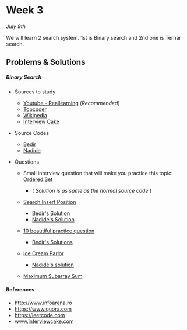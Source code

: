 # Week 3
<em>July 9th</em>

We will learn 2 search system. 1st is Binary search and 2nd one is Ternar search.

## Problems & Solutions
##### Binary Search
  - Sources to study
    - [Youtube - Reallearning](https://www.youtube.com/watch?v=vohuRrwbTT4) (_Recommended_)
    - [Topcoder](https://www.topcoder.com/community/data-science/data-science-tutorials/binary-search/)
    - [Wikipedia](https://en.wikipedia.org/wiki/Binary_search_algorithm)
    - [Interview Cake](https://www.interviewcake.com/concept/java/binary-search)
  
  - Source Codes
    - [Bedir](https://github.com/BedirT/AlgorithmsL/blob/master/Algorithms/Searching/binarySearch.cpp)
    - [Nadide](https://github.com/nadide/ACM-ICPC/blob/master/codes/search_binarySearch.c)
  
  - Questions
    - Small interview question that will make you practice this topic: [Ordered Set](https://www.interviewcake.com/question/python/find-in-ordered-set)
      - ( _Solution is as same as the normal source code_ )
    
    - [Search Insert Position](https://leetcode.com/problems/search-insert-position/)
      - [Bedir's Solution](https://github.com/BedirT/AlgorithmsL/blob/master/Problems/Curriculum%20Q's/Week%203/Search%20Insert%20Position.cpp)
      - [Nadide's Solution](https://github.com/nadide/ACM-ICPC/blob/master/problems/other/insertPosition.c)
    
    - [10 beautiful practice question](http://www.infoarena.ro/blog/binary-search-shortlist)
      - [Bedir's Solutions](https://github.com/BedirT/AlgorithmsL/tree/master/Problems/Curriculum%20Q's/Week%203/Binary%20Search%20Shortlist)
    
    - [Ice Cream Parlor](https://www.hackerrank.com/challenges/icecream-parlor)
      - [Nadide's solution](https://github.com/nadide/ACM-ICPC/blob/master/problems/hackerrank/X_iceCreamParlor.c)
      
    - [Maximum Subarray Sum](https://www.hackerrank.com/challenges/maximum-subarray-sum)
    
      
#### References
  - http://www.infoarena.ro
  - https://www.quora.com
  - https://leetcode.com
  - www.interviewcake.com

